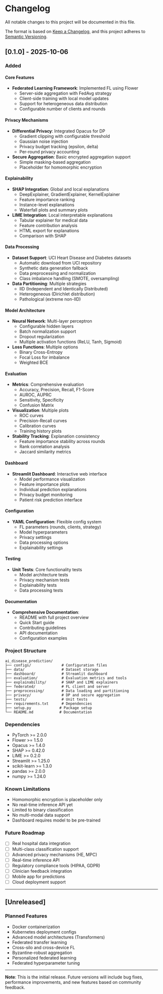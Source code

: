 # Changelog

All notable changes to this project will be documented in this file.

The format is based on [Keep a Changelog](https://keepachangelog.com/en/1.0.0/),
and this project adheres to [Semantic Versioning](https://semver.org/spec/v2.0.0.html).

## [0.1.0] - 2025-10-06

### Added

#### Core Features
- **Federated Learning Framework**: Implemented FL using Flower
  - Server-side aggregation with FedAvg strategy
  - Client-side training with local model updates
  - Support for heterogeneous data distribution
  - Configurable number of clients and rounds

#### Privacy Mechanisms
- **Differential Privacy**: Integrated Opacus for DP
  - Gradient clipping with configurable threshold
  - Gaussian noise injection
  - Privacy budget tracking (epsilon, delta)
  - Per-round privacy accounting
- **Secure Aggregation**: Basic encrypted aggregation support
  - Simple masking-based aggregation
  - Placeholder for homomorphic encryption

#### Explainability
- **SHAP Integration**: Global and local explanations
  - DeepExplainer, GradientExplainer, KernelExplainer
  - Feature importance ranking
  - Instance-level explanations
  - Waterfall plots and summary plots
- **LIME Integration**: Local interpretable explanations
  - Tabular explainer for medical data
  - Feature contribution analysis
  - HTML export for explanations
  - Comparison with SHAP

#### Data Processing
- **Dataset Support**: UCI Heart Disease and Diabetes datasets
  - Automatic download from UCI repository
  - Synthetic data generation fallback
  - Data preprocessing and normalization
  - Class imbalance handling (SMOTE, oversampling)
- **Data Partitioning**: Multiple strategies
  - IID (Independent and Identically Distributed)
  - Heterogeneous (Dirichlet distribution)
  - Pathological (extreme non-IID)

#### Model Architecture
- **Neural Network**: Multi-layer perceptron
  - Configurable hidden layers
  - Batch normalization support
  - Dropout regularization
  - Multiple activation functions (ReLU, Tanh, Sigmoid)
- **Loss Functions**: Multiple options
  - Binary Cross-Entropy
  - Focal Loss for imbalance
  - Weighted BCE

#### Evaluation
- **Metrics**: Comprehensive evaluation
  - Accuracy, Precision, Recall, F1-Score
  - AUROC, AUPRC
  - Sensitivity, Specificity
  - Confusion Matrix
- **Visualization**: Multiple plots
  - ROC curves
  - Precision-Recall curves
  - Calibration curves
  - Training history plots
- **Stability Tracking**: Explanation consistency
  - Feature importance stability across rounds
  - Rank correlation analysis
  - Jaccard similarity metrics

#### Dashboard
- **Streamlit Dashboard**: Interactive web interface
  - Model performance visualization
  - Feature importance plots
  - Individual prediction explanations
  - Privacy budget monitoring
  - Patient risk prediction interface

#### Configuration
- **YAML Configuration**: Flexible config system
  - FL parameters (rounds, clients, strategy)
  - Model hyperparameters
  - Privacy settings
  - Data processing options
  - Explainability settings

#### Testing
- **Unit Tests**: Core functionality tests
  - Model architecture tests
  - Privacy mechanism tests
  - Explainability tests
  - Data processing tests

#### Documentation
- **Comprehensive Documentation**:
  - README with full project overview
  - Quick Start guide
  - Contributing guidelines
  - API documentation
  - Configuration examples

### Project Structure
```
ai_disease_prediction/
├── configs/              # Configuration files
├── data/                 # Dataset storage
├── dashboard/            # Streamlit dashboard
├── evaluation/           # Evaluation metrics and tools
├── explainability/       # SHAP and LIME explainers
├── federated/            # FL client and server
├── preprocessing/        # Data loading and partitioning
├── privacy/              # DP and secure aggregation
├── tests/                # Unit tests
├── requirements.txt      # Dependencies
├── setup.py             # Package setup
└── README.md            # Documentation
```

### Dependencies
- PyTorch >= 2.0.0
- Flower >= 1.5.0
- Opacus >= 1.4.0
- SHAP >= 0.42.0
- LIME >= 0.2.0
- Streamlit >= 1.25.0
- scikit-learn >= 1.3.0
- pandas >= 2.0.0
- numpy >= 1.24.0

### Known Limitations
- Homomorphic encryption is placeholder only
- No real-time inference API yet
- Limited to binary classification
- No multi-modal data support
- Dashboard requires model to be pre-trained

### Future Roadmap
- [ ] Real hospital data integration
- [ ] Multi-class classification support
- [ ] Advanced privacy mechanisms (HE, MPC)
- [ ] Real-time inference API
- [ ] Regulatory compliance tools (HIPAA, GDPR)
- [ ] Clinician feedback integration
- [ ] Mobile app for predictions
- [ ] Cloud deployment support

---

## [Unreleased]

### Planned Features
- Docker containerization
- Kubernetes deployment configs
- Advanced model architectures (Transformers)
- Federated transfer learning
- Cross-silo and cross-device FL
- Byzantine-robust aggregation
- Personalized federated learning
- Federated hyperparameter tuning

---

**Note**: This is the initial release. Future versions will include bug fixes, performance improvements, and new features based on community feedback.

